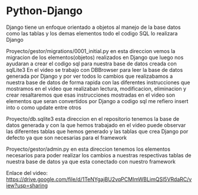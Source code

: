 # Python-Django

Django tiene un enfoque orientado a objetos al manejo de la base datos como las tablas y los demas elementos todo el codigo SQL lo realizara Django

Proyecto/gestor/migrations/0001_initial.py en esta direccion vemos la migracion de los elementos(objetos) realizados en Django que luego nos ayudaran a crear 
el codigo sql para nuestra base de datos creada con sqlLite3 
En el video se trabajo con DBBrowser para leer la base de datos generada por Django y por ver todos lo cambios que realizabamos a nuestra base de 
datos de forma rapida con las diferentes instrucciones que mostramos en el video que realizaban lectura, modificacion, eliminacion y crear resaltaremos 
que esas instrucciones mostradas en el video son elementos que seran convertidos por Django a codigo sql me refiero insert into o como update entre otros  

Proyecto/db.sqlite3 esta direccion en el repositorio tenemos la base de datos generada y con la que hemos trabajado en el video puede observar las diferentes 
tablas que hemos generado y las tablas que crea Django por defecto ya que son necesarias para el framework

Proyecto/gestor/admin.py en esta direccion tenemos los elementos necesarios para poder realizar los cambios a nuestras respectivas tablas de nuestra base de datos
ya que esta conectado con nuestro framework

Enlace del video:
https://drive.google.com/file/d/1TeNYgajBU2vqPCMImWBLimQSl5VRdaRC/view?usp=sharing
